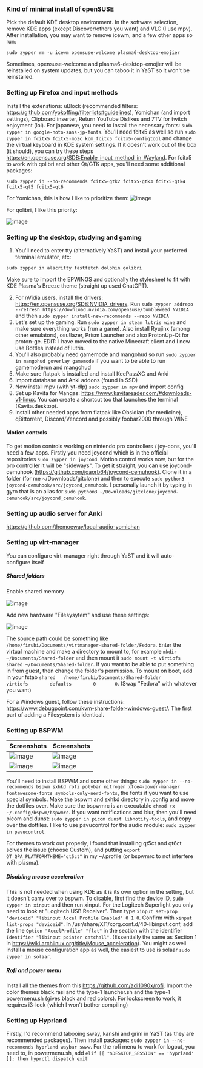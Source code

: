 ### Kind of minimal install of openSUSE ###
Pick the default KDE desktop environment. In the software selection, remove KDE apps (except Discover/others you want) and VLC (I use mpv). After installation, you may want to remove icewm, and a few other apps so run:

`sudo zypper rm -u icewm opensuse-welcome plasma6-desktop-emojier`

Sometimes, opensuse-welcome and plasma6-desktop-emojier will be reinstalled on system updates, but you can taboo it in YaST so it won't be reinstalled.

### Setting up Firefox and input methods ###
Install the extenstions: uBlock (recommended filters: https://github.com/yokoffing/filterlists#guidelines), Yomichan (and import settings), Clipboard inserter, Return YouTube Dislikes and 7TV for twitch enjoyment (lol). For japanese, you need to install the necessary fonts: `sudo zypper in google-noto-sans-jp-fonts`. You'll need fcitx5 as well so run `sudo zypper in fcitx5 fcitx5-mozc kcm_fcitx5 fcitx5-configtool` and change the virtual keyboard in KDE system settings. If it doesn't work out of the box (it should), you can try these steps https://en.opensuse.org/SDB:Enable_input_method_in_Wayland. For fcitx5 to work with qolibri and other Qt/GTK apps, you'll need some additional packages:

`sudo zypper in --no-recommends fcitx5-gtk2 fcitx5-gtk3 fcitx5-gtk4 fcitx5-qt5 fcitx5-qt6`

For Yomichan, this is how I like to prioritize them: ![image](https://github.com/firubi/dotfiles/assets/168989779/3c34bbc3-577a-4755-b683-d681320a19b8)

For qolibri, I like this priority:

![image](https://github.com/firubi/dotfiles/assets/168989779/65e776e4-8647-4e2f-af59-730df233b1b2)


### Setting up the desktop, studying and gaming ###
1. You'll need to enter tty (alternatively YaST) and install your preferred terminal emulator, etc:
     
`sudo zypper in alacritty fastfetch dolphin qolibri`

Make sure to import the EPWINGS and optionally the stylesheet to fit with KDE Plasma's Breeze theme (straight up used ChatGPT).

2. For nVidia users, install the drivers: https://en.opensuse.org/SDB:NVIDIA_drivers. Run `sudo zypper addrepo --refresh https://download.nvidia.com/opensuse/tumbleweed NVIDIA` and then `sudo zypper install-new-recommends --repo NVIDIA`
3. Let's set up the gaming. Run `sudo zypper in steam lutris wine` and make sure everything works (run a game). Also install Ryujinx (among other emulators), osu!lazer, Prism Launcher and also ProtonUp-Qt for proton-ge. EDIT: I have moved to the native Minecraft client and I now use Bottles instead of lutris. 
4. You'll also probably need gamemode and mangohud so run `sudo zypper in mangohud goverlay gamemode` if you want to be able to run gamemoderun and mangohud
5. Make sure flatpak is installed and install KeePassXC and Anki
6. Import database and Anki addons (found in SSD)
7. Now install mpv (with yt-dlp) `sudo zypper in mpv` and import config
8. Set up Kavita for Mangas: https://www.kavitareader.com/#downloads-v1-linux. You can create a shortcut too that launches the terminal (Kavita.desktop).
9. Install other needed apps from flatpak like Obsidian (for medicine), qBittorrent, Discord/Vencord and possibly foobar2000 through WINE

#### Motion controls ####
To get motion controls working on nintendo pro controllers / joy-cons, you'll need a few apps. Firstly you need joycond which is in the official repositories `sudo zypper in joycond`. Motion control works now, but for the pro controller it will be "sideways". To get it straight, you can use joycond-cemuhook (https://github.com/joaorb64/joycond-cemuhook). Clone it in a folder (for me ~/Downloads/gitclone) and then to execute `sudo python3 joycond-cemuhook/src/joycond_cemuhook`. I personally launch it by typing in gyro that is an alias for `sudo python3 ~/Downloads/gitclone/joycond-cemuhook/src/joycond_cemuhook`.
 
### Setting up audio server for Anki ###
https://github.com/themoeway/local-audio-yomichan

 
 
### Setting up virt-manager ###
You can configure virt-manager right through YaST and it will auto-configure itself

  ##### Shared folders #####
 Enable shared memory 
 
![image](https://github.com/firubi/dotfiles/assets/168989779/440e7774-e705-45ab-b0ac-4bb98bd1661b)




 Add new hardware "Filesysytem" and use these settings: 
 
![image](https://github.com/firubi/dotfiles/assets/168989779/8188b71c-b7ea-4a8b-b390-56180a69115b)

 The source path could be something like `/home/firubi/Documents/virtmanager-shared-folder/Fedora`. Enter the virtual machine and make a directory to mount to, for example `mkdir ~/Documents/Shared-folder` and then mount it `sudo mount -t virtiofs shared ~/Documents/Shared-folder`. If you want to be able to put something in from guest, then change the folder's permission. To mount on boot, add in your fstab `shared   /home/firubi/Documents/Shared-folder       virtiofs        defaults        0       0`. (Swap "Fedora" with whatever you want)
 
For a Windows guest, follow these instructions: https://www.debugpoint.com/kvm-share-folder-windows-guest/. The first part of adding a Filesystem is identical.


### Setting up BSPWM ###
| Screenshots  | Screenshots |
| ------------- | ------------- |
| ![image](https://github.com/firubi/dotfiles/assets/168989779/58107ec0-d000-4a2e-b8cf-a77768628c33) | ![image](https://github.com/firubi/dotfiles/assets/168989779/669eac84-474a-4aaa-9780-5748358a704f)|
| ![image](https://github.com/firubi/dotfiles/assets/168989779/b2dd9dc7-4fba-496b-af1e-1db0c6751a57) | ![image](https://github.com/firubi/dotfiles/assets/168989779/87f34231-3be1-46fe-ace6-f3b78ae4e310) |

You'll need to install BSPWM and some other things: `sudo zypper in --no-recommends bspwm sxhkd rofi polybar nitrogen xfce4-power-manager fontawesome-fonts symbols-only-nerd-fonts`, the fonts if you want to use special symbols. Make the bspwm and sxhkd directory in .config and move the dotfiles over. Make sure the bspwmrc is an executable `chmod +x ~/.config/bspwm/bspwmrc`. If you want notifications and blur, then you'll need picom and dunst: `sudo zypper in picom dunst libnotify-tools`, and copy over the dotfiles.  I like to use pavucontrol for the audio module: `sudo zypper in pavucontrol`.

For themes to work out properly, I found that installing qt5ct and qt6ct solves the issue (choose Custom), and putting `export QT_QPA_PLATFORMTHEME="qt5ct"` in my ~/.profile (or bspwmrc to not interfere with plasma).

##### Disabling mouse acceleration #####
This is not needed when using KDE as it is its own option in the setting, but it doesn't carry over to bspwm. To disable, first find the device ID, `sudo zypper in xinput` and then run xinput. For the Logitech Superlight you only need to look at "Logitech USB Receiver". Then type `xinput set-prop "deviceid" "libinput Accel Profile Enabled" 0 1 0`. Confirm with `xinput list-props "deviceid"`. In /usr/share/X11/xorg.conf.d/40-libinput.conf, add the line `Option "AccelProfile" "flat"` in the section with the identifier `Identifier "libinput pointer catchall"`. (Essentially the same as Section 1 in https://wiki.archlinux.org/title/Mouse_acceleration). You might as well install a mouse configuration app as well, the easiest to use is solaar `sudo zypper in solaar`.

##### Rofi and power menu #####
Install all the themes from this https://github.com/adi1090x/rofi. Import the color themes black.rasi and the type-1 launcher.sh and the type-1 powermenu.sh (gives black and red colors). For lockscreen to work, it requires i3-lock (which I won't bother compiling)

### Setting up Hyprland ###
Firstly, I'd recommend tabooing sway, kanshi and grim in YaST (as they are recommended packages). Then install packages: `sudo zypper in --no-recommends hyprland waybar swww`. For the rofi menu to work for logout, you need to, in powermenu.sh, add ``elif [[ "$DESKTOP_SESSION" == 'hyprland' ]]; then
				hyprctl dispatch exit``
